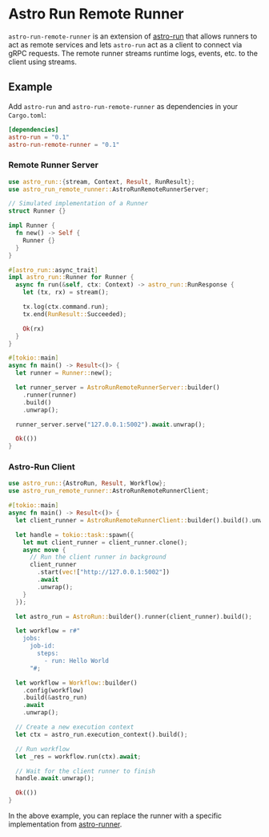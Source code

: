 # Astro Run Remote Runner

`astro-run-remote-runner` is an extension of [astro-run](https://github.com/panghu-huang/astro-run) that allows runners to act as remote services and lets `astro-run` act as a client to connect via gRPC requests. The remote runner streams runtime logs, events, etc. to the client using streams.

## Example

Add `astro-run` and `astro-run-remote-runner` as dependencies in your `Cargo.toml`:

```toml
[dependencies]
astro-run = "0.1"
astro-run-remote-runner = "0.1"
```

### Remote Runner Server

```rust
use astro_run::{stream, Context, Result, RunResult};
use astro_run_remote_runner::AstroRunRemoteRunnerServer;

// Simulated implementation of a Runner
struct Runner {}

impl Runner {
  fn new() -> Self {
    Runner {}
  }
}

#[astro_run::async_trait]
impl astro_run::Runner for Runner {
  async fn run(&self, ctx: Context) -> astro_run::RunResponse {
    let (tx, rx) = stream();

    tx.log(ctx.command.run);
    tx.end(RunResult::Succeeded);

    Ok(rx)
  }
}

#[tokio::main]
async fn main() -> Result<()> {
  let runner = Runner::new();

  let runner_server = AstroRunRemoteRunnerServer::builder()
    .runner(runner)
    .build()
    .unwrap();

  runner_server.serve("127.0.0.1:5002").await.unwrap();

  Ok(())
}
```

### Astro-Run Client

```rust
use astro_run::{AstroRun, Result, Workflow};
use astro_run_remote_runner::AstroRunRemoteRunnerClient;

#[tokio::main]
async fn main() -> Result<()> {
  let client_runner = AstroRunRemoteRunnerClient::builder().build().unwrap();

  let handle = tokio::task::spawn({
    let mut client_runner = client_runner.clone();
    async move {
      // Run the client runner in background
      client_runner
        .start(vec!["http://127.0.0.1:5002"])
        .await
        .unwrap();
    }
  });

  let astro_run = AstroRun::builder().runner(client_runner).build();

  let workflow = r#"
    jobs:
      job-id:
        steps:
          - run: Hello World
      "#;

  let workflow = Workflow::builder()
    .config(workflow)
    .build(&astro_run)
    .await
    .unwrap();

  // Create a new execution context
  let ctx = astro_run.execution_context().build();

  // Run workflow
  let _res = workflow.run(ctx).await;

  // Wait for the client runner to finish
  handle.await.unwrap();

  Ok(())
}
```

In the above example, you can replace the runner with a specific implementation from [astro-runner](../runner).
